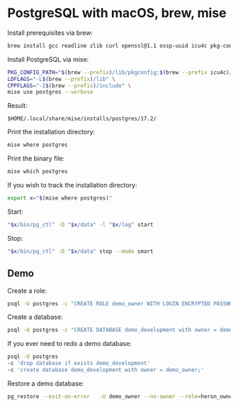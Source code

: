 # PostgreSQL with macOS, brew, mise

Install prerequisites via brew:

```sh
brew install gcc readline zlib curl openssl@1.1 ossp-uuid icu4c pkg-config
```

Install PostgreSQL via mise:

```sh
PKG_CONFIG_PATH="$(brew --prefix)/lib/pkgconfig:$(brew --prefix icu4c)/lib/pkgconfig" \
LDFLAGS="-L$(brew --prefix)/lib" \
CPPFLAGS="-I$(brew --prefix)/include" \
mise use postgres --verbose
```

Result:

```
$HOME/.local/share/mise/installs/postgres/17.2/
```

Print the installation directory:

```sh
mise where postgres
```

Print the binary file:

```sh
mise which postgres
```

If you wish to track the installation directory:

```sh
export x="$(mise where postgres)"
```

Start:

```sh
"$x/bin/pg_ctl" -D "$x/data" -l "$x/log" start 
```

Stop:

```sh
"$x/bin/pg_ctl" -D "$x/data" stop --mode smart
```


## Demo

Create a role:

```sh
psql -U postgres -c "CREATE ROLE demo_owner WITH LOGIN ENCRYPTED PASSWORD 'secret';"
```

Create a database:

```sh
psql -U postgres -c "CREATE DATABASE demo_development with owner = demo_owner;"
```

If you ever need to redo a demo database:

```sh
psql -U postgres 
-c 'drop database if exists demo_development' 
-c 'create database demo_development with owner = demo_owner;'
```

Restore a demo database:

```sh
pg_restore --exit-on-error   -U demo_owner --no-owner --role=heron_owner -d demo_development -1 demo_development.dump 
```
